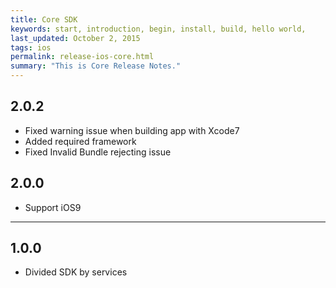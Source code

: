 ```yaml
---
title: Core SDK
keywords: start, introduction, begin, install, build, hello world,
last_updated: October 2, 2015
tags: ios
permalink: release-ios-core.html
summary: "This is Core Release Notes."
---
```


## 2.0.2
* Fixed warning issue when building app with Xcode7
* Added required framework
* Fixed Invalid Bundle rejecting issue

## 2.0.0
* Support iOS9

---

## 1.0.0
* Divided SDK by services
